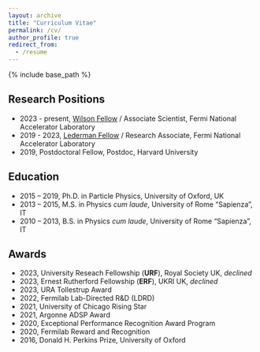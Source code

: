 ```yaml
---
layout: archive
title: "Curriculum Vitae"
permalink: /cv/
author_profile: true
redirect_from:
  - /resume
---
```


{% include base_path %}


Research Positions
------

* 2023 - present, [Wilson Fellow](https://www.fnal.gov/pub/forphysicists/fellowships/robert_wilson/index.html) / Associate Scientist, Fermi National Accelerator Laboratory
* 2019 - 2023, [Lederman Fellow](https://www.fnal.gov/pub/forphysicists/fellowships/leon_lederman/index.html) / Research Associate, Fermi National Accelerator Laboratory
* 2019, Postdoctoral Fellow, Postdoc, Harvard University

Education
------
* 2015 – 2019, Ph.D. in Particle Physics, University of Oxford, UK
* 2013 – 2015, M.S. in Physics _cum laude_, University of Rome “Sapienza”, IT
* 2010 – 2013, B.S. in Physics _cum laude_, University of Rome “Sapienza”, IT


Awards
------
* 2023, University Reseach Fellowship (__URF__), Royal Society UK, _declined_
* 2023, Ernest Rutherford Fellowship (__ERF__), UKRI UK, _declined_
* 2023, URA Tollestrup Award
* 2022, Fermilab Lab-Directed R&D (LDRD)
* 2021, University of Chicago Rising Star
* 2021, Argonne ADSP Award
* 2020, Exceptional Performance Recognition Award Program
* 2020, Fermilab Reward and Recognition
* 2016, Donald H. Perkins Prize, University of Oxford




<!-- Work experience
======
* Spring 2024: Academic Pages Collaborator
  * Github University
  * Duties includes: Updates and improvements to template
  * Supervisor: The Users

* Fall 2015: Research Assistant
  * Github University
  * Duties included: Merging pull requests
  * Supervisor: Professor Hub

* Summer 2015: Research Assistant
  * Github University
  * Duties included: Tagging issues
  * Supervisor: Professor Git
  
Skills
======
* Skill 1
* Skill 2
  * Sub-skill 2.1
  * Sub-skill 2.2
  * Sub-skill 2.3
* Skill 3


  
Service and leadership
======
* Currently signed in to 43 different slack teams -->
